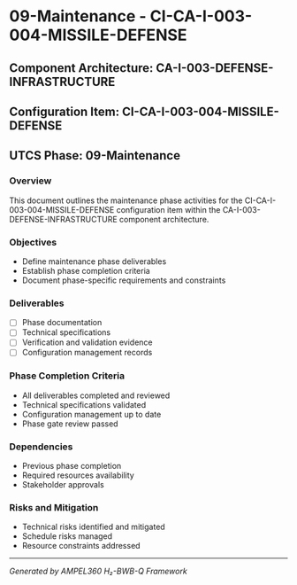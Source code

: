 # 09-Maintenance - CI-CA-I-003-004-MISSILE-DEFENSE

## Component Architecture: CA-I-003-DEFENSE-INFRASTRUCTURE
## Configuration Item: CI-CA-I-003-004-MISSILE-DEFENSE
## UTCS Phase: 09-Maintenance

### Overview
This document outlines the maintenance phase activities for the CI-CA-I-003-004-MISSILE-DEFENSE configuration item within the CA-I-003-DEFENSE-INFRASTRUCTURE component architecture.

### Objectives
- Define maintenance phase deliverables
- Establish phase completion criteria
- Document phase-specific requirements and constraints

### Deliverables
- [ ] Phase documentation
- [ ] Technical specifications
- [ ] Verification and validation evidence
- [ ] Configuration management records

### Phase Completion Criteria
- All deliverables completed and reviewed
- Technical specifications validated
- Configuration management up to date
- Phase gate review passed

### Dependencies
- Previous phase completion
- Required resources availability
- Stakeholder approvals

### Risks and Mitigation
- Technical risks identified and mitigated
- Schedule risks managed
- Resource constraints addressed

---
*Generated by AMPEL360 H₂-BWB-Q Framework*
